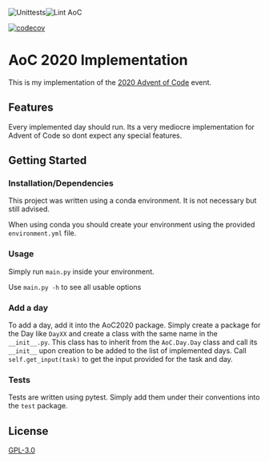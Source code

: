 ![Unittests](https://github.com/RedRem95/AoC2020/workflows/Unittests/badge.svg?branch=master)![Lint AoC](https://github.com/RedRem95/AoC2020/workflows/Lint%20AoC/badge.svg?branch=master)

[![codecov](https://codecov.io/gh/RedRem95/AoC2020/branch/master/graph/badge.svg?token=9IOS8P760S)](https://codecov.io/gh/RedRem95/AoC2020)

# AoC 2020 Implementation

This is my implementation of the [2020 Advent of Code](https://adventofcode.com/2020) event.

## Features

Every implemented day should run.
Its a very mediocre implementation for Advent of Code so dont expect any special features.

## Getting Started

### Installation/Dependencies

This project was written using a conda environment. It is not necessary but still advised.

When using conda you should create your environment using the provided ``environment.yml`` file.

### Usage

Simply run ``main.py`` inside your environment.

Use ``main.py -h`` to see all usable options

### Add a day

To add a day, add it into the AoC2020 package.
Simply create a package for the Day like ``DayXX`` and create a class with the same name in the ``__init__.py``.
This class has to inherit from the ``AoC.Day.Day`` class and call its ``__init__`` upon creation to be added to the list of implemented days.
Call ``self.get_input(task)`` to get the input provided for the task and day.

### Tests

Tests are written using pytest. Simply add them under their conventions into the ``test`` package.

## License

[GPL-3.0](LICENSE)
